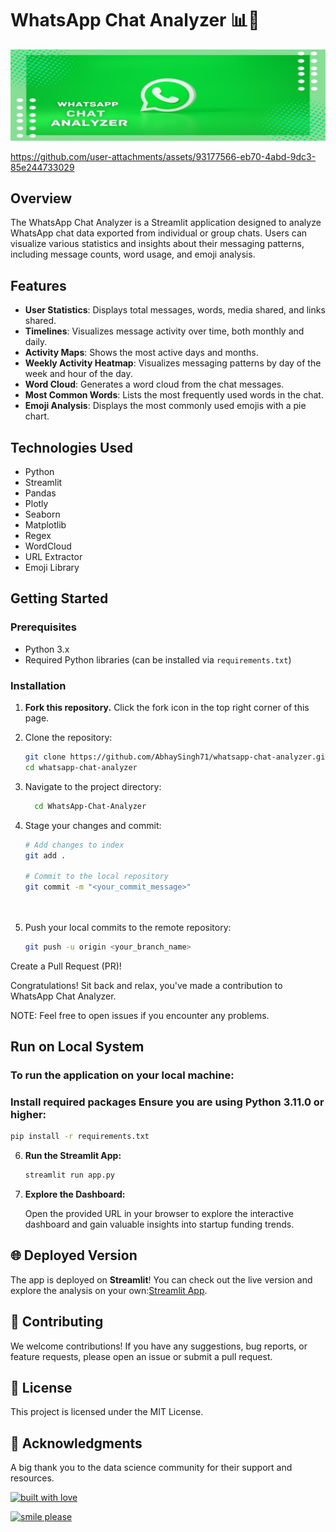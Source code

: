 # WhatsApp Chat Analyzer 📊💬

![WhatsApp Chat Analyzer](banner.jpeg)



https://github.com/user-attachments/assets/93177566-eb70-4abd-9dc3-85e244733029

## Overview

The WhatsApp Chat Analyzer is a Streamlit application designed to analyze WhatsApp chat data exported from individual or group chats. Users can visualize various statistics and insights about their messaging patterns, including message counts, word usage, and emoji analysis.

## Features

- **User Statistics**: Displays total messages, words, media shared, and links shared.
- **Timelines**: Visualizes message activity over time, both monthly and daily.
- **Activity Maps**: Shows the most active days and months.
- **Weekly Activity Heatmap**: Visualizes messaging patterns by day of the week and hour of the day.
- **Word Cloud**: Generates a word cloud from the chat messages.
- **Most Common Words**: Lists the most frequently used words in the chat.
- **Emoji Analysis**: Displays the most commonly used emojis with a pie chart.

## Technologies Used

- Python
- Streamlit
- Pandas
- Plotly
- Seaborn
- Matplotlib
- Regex
- WordCloud
- URL Extractor
- Emoji Library

## Getting Started

### Prerequisites

- Python 3.x
- Required Python libraries (can be installed via `requirements.txt`)

### Installation

1. **Fork this repository.** Click the fork icon in the top right corner of this page.

2. Clone the repository:
   ```bash
   git clone https://github.com/AbhaySingh71/whatsapp-chat-analyzer.git
   cd whatsapp-chat-analyzer

3. Navigate to the project directory:
   ```bash
     cd WhatsApp-Chat-Analyzer

4. Stage your changes and commit:
   ```bash
   # Add changes to index
   git add .

   # Commit to the local repository
   git commit -m "<your_commit_message>"

    
5. Push your local commits to the remote repository:
    ```bash
    git push -u origin <your_branch_name>


Create a Pull Request (PR)!

Congratulations! Sit back and relax, you've made a contribution to WhatsApp Chat Analyzer.

NOTE: Feel free to open issues if you encounter any problems.



## Run on Local System

### To run the application on your local machine:

### Install required packages  Ensure you are using Python 3.11.0 or higher:
  ```bash
 pip install -r requirements.txt
  ```
6. **Run the Streamlit App:**

    ```bash
    streamlit run app.py
    ```

7. **Explore the Dashboard:**

    Open the provided URL in your browser to explore the interactive dashboard and gain valuable insights into startup funding trends.

## 🌐 Deployed Version

The app is deployed on **Streamlit**! You can check out the live version and explore the analysis on your own:[Streamlit App](https://whatsapp-chat-analyzers.streamlit.app).

## 🤝 Contributing

We welcome contributions! If you have any suggestions, bug reports, or feature requests, please open an issue or submit a pull request.

## 📄 License

This project is licensed under the MIT License.

## 🙏 Acknowledgments

A big thank you to the data science community for their support and resources.

[![built with love](https://forthebadge.com/images/badges/built-with-love.svg)](https://www.linkedin.com/in/abhay-singh-050a5b293/)

[![smile please](https://forthebadge.com/images/badges/makes-people-smile.svg)](https://x.com/@abhaysingh71711)
   


